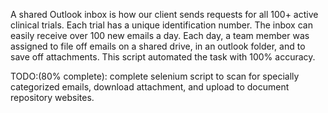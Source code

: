 A shared Outlook inbox is how our client sends requests for all 100+ active clinical trials. Each trial has a unique identification number. 
The inbox can easily receive over 100 new emails a day. Each day, a team member was assigned to file off emails on a shared drive, in an 
outlook folder, and to save off attachments. This script automated the task with 100% accuracy.

TODO:(80% complete): complete selenium script to scan for specially categorized emails, download attachment, and upload to document 
     repository websites. 
